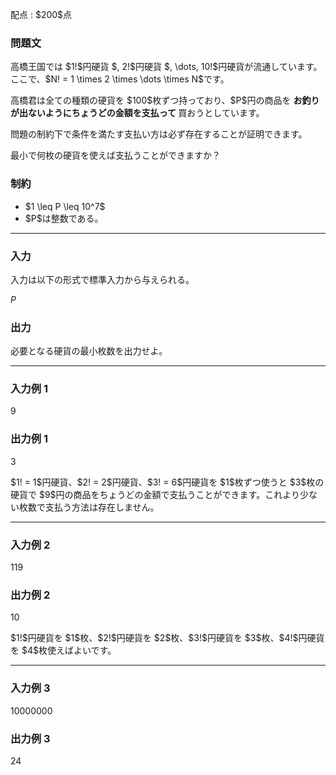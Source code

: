 
<div>

<span>

<span>

<p>
配点 : $200$点
</p>

<div>

<section>

### **問題文**

<p>
高橋王国では $1!$円硬貨 $, 2!$円硬貨 $, \dots, 10!$円硬貨が流通しています。ここで、$N! = 1 \times 2 \times \dots \times N$です。
</p>

<p>
高橋君は全ての種類の硬貨を $100$枚ずつ持っており、$P$円の商品を
<strong>
お釣りが出ないようにちょうどの金額を支払って
</strong>
買おうとしています。
</p>

<p>
問題の制約下で条件を満たす支払い方は必ず存在することが証明できます。
</p>

<p>
最小で何枚の硬貨を使えば支払うことができますか？
</p>

</section>

</div>

<div>

<section>

### **制約**

<ul>

<li>
$1 \leq P \leq 10^7$
</li>

<li>
$P$は整数である。
</li>

</ul>

</section>

</div>

---

<div>

<div>

<section>

### **入力**

<p>
入力は以下の形式で標準入力から与えられる。
</p>

<div>

$P$
</div>

</section>

</div>

<div>

<section>

### **出力**

<p>
必要となる硬貨の最小枚数を出力せよ。
</p>

</section>

</div>

</div>

---

<div>

<section>

### **入力例 1**

<div>

9

</div>

</section>

</div>

<div>

<section>

### **出力例 1**

<div>

3

</div>

<p>
$1! = 1$円硬貨、$2! = 2$円硬貨、$3! = 6$円硬貨を $1$枚ずつ使うと $3$枚の硬貨で $9$円の商品をちょうどの金額で支払うことができます。これより少ない枚数で支払う方法は存在しません。
</p>

</section>

</div>

---

<div>

<section>

### **入力例 2**

<div>

119

</div>

</section>

</div>

<div>

<section>

### **出力例 2**

<div>

10

</div>

<p>
$1!$円硬貨を $1$枚、$2!$円硬貨を $2$枚、$3!$円硬貨を $3$枚、$4!$円硬貨を $4$枚使えばよいです。
</p>

</section>

</div>

---

<div>

<section>

### **入力例 3**

<div>

10000000

</div>

</section>

</div>

<div>

<section>

### **出力例 3**

<div>

24

</div>

</section>

</div>

</span>

</span>

</div>
